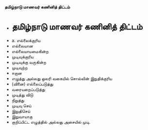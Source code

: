 **தமிழ்நாடு மாணவர் கணினித் திட்டம்**
- # தமிழ்நாடு மாணவர் கணினித் திட்டம்
- a. எல்லைக்குரிய
- எல்லையான
- எல்லையாயமைகின்ற
- முடிவுக்குரிய
- முடிவுக்கு வருகின்ற
- முடிவுற்ற
- ஈறான
- எழுத்து அல்லது ஒலரி வகையில் சொல்லின் இறுதிக்குரிய
- (வினை) எல்லைப்படுத்து
- வரையறைப்படுத்து
- முடித்து விடு
- நிறுத்து
- முடிவு செய்
- இறுதிசெய்
- இறுவாயாகு
- குறிப்பிட்ட எழுத்தில் அல்லது அசையில் முடி.

